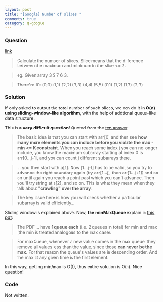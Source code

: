 ```yaml
---
layout: post
title: "[Google] Number of slices "
comments: true
category: q-google
---
```


### Question

[link](http://www.careercup.com/question?id=5090693043191808)

> Calculate the number of slices. Slice means that the difference between the maximum and minimum in the slice <= 2.

> eg. Given array 3 5 7 6 3.

> There're 10: (0,0) (1,1) (2,2) (3,3) (4,4) (5,5) (0,1) (1,2) (1,3) (2,3).

### Solution

If only asked to output the total number of such slices, we can do it in **O(n) using sliding-window-like algorithm**, with the help of addtional queue-like data structure.

This is **a very difficult question**! Quoted from the [top answer](http://www.careercup.com/question?id=5090693043191808):

> The basic idea is that you can start with arr[0] and then see **how many more elements you can include before you violate the max -min <= K constraint**. When you reach some index j you can no longer include, you know the maximum subarray starting at index 0 is arr[0...j-1], and you can count j different subarrays there.

> ... you then start with a[1]. Now [1...j-1] has to be valid, so you try to advance the right boundary again (try arr[1...j], then arr[1...j+1]) and so on until again you reach a point past which you can't advance. Then you'll try string at a[2], and so on. This is what they mean when they talk about **"crawling" over the array**.

> The key issue here is how you will check whether a particular subarray is valid efficiently...

Sliding window is explained above. Now, **the minMaxQueue** explain in [this pdf](https://codility.com/media/train/solution-count-bounded-slices.pdf):

> The PDF ... have **1 queue each** (i.e. 2 queues in total) for min and max (the min is treated analogous to the max case).

> For maxQueue, whenever a new value comes in the max queue, they remove all values less than the value, since those **can never be the max**. For that reason the queue's values are in descending order. And the max at any given time is the first element.

In this way, getting min/max is O(1), thus entire solution is O(n). Nice question!

### Code

Not written.

